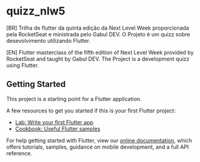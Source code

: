 # quizz_nlw5

[BR] Trilha de flutter da quinta edição da Next Level Week proporcionada pela RocketSeat e ministrada pelo Gabul DEV. 
O Projeto é um quizz sobre desevolvimento utilizando Flutter.

[EN] Flutter masterclass of the fifth edition of Next Level Week provided by RocketSeat and taught by Gabul DEV.
The Project is a development quizz using Flutter.

## Getting Started

This project is a starting point for a Flutter application.

A few resources to get you started if this is your first Flutter project:

- [Lab: Write your first Flutter app](https://flutter.dev/docs/get-started/codelab)
- [Cookbook: Useful Flutter samples](https://flutter.dev/docs/cookbook)

For help getting started with Flutter, view our
[online documentation](https://flutter.dev/docs), which offers tutorials,
samples, guidance on mobile development, and a full API reference.
